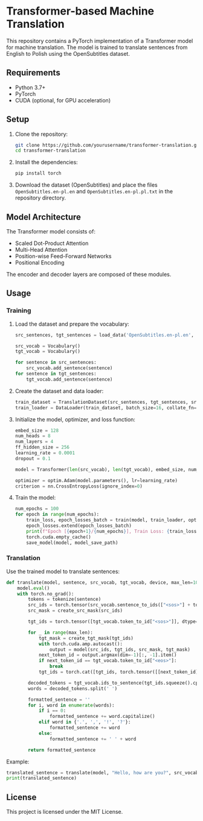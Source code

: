 # Transformer-based Machine Translation

This repository contains a PyTorch implementation of a Transformer model for machine translation. The model is trained to translate sentences from English to Polish using the OpenSubtitles dataset.

## Requirements

- Python 3.7+
- PyTorch
- CUDA (optional, for GPU acceleration)

## Setup

1. Clone the repository:
    ```sh
    git clone https://github.com/yourusername/transformer-translation.git
    cd transformer-translation
    ```

2. Install the dependencies:
    ```sh
    pip install torch
    ```

3. Download the dataset (OpenSubtitles) and place the files `OpenSubtitles.en-pl.en` and `OpenSubtitles.en-pl.pl.txt` in the repository directory.

## Model Architecture

The Transformer model consists of:

- Scaled Dot-Product Attention
- Multi-Head Attention
- Position-wise Feed-Forward Networks
- Positional Encoding

The encoder and decoder layers are composed of these modules.

## Usage

### Training

1. Load the dataset and prepare the vocabulary:
    ```python
    src_sentences, tgt_sentences = load_data('OpenSubtitles.en-pl.en', 'OpenSubtitles.en-pl.pl.txt')

    src_vocab = Vocabulary()
    tgt_vocab = Vocabulary()

    for sentence in src_sentences:
        src_vocab.add_sentence(sentence)
    for sentence in tgt_sentences:
        tgt_vocab.add_sentence(sentence)
    ```

2. Create the dataset and data loader:
    ```python
    train_dataset = TranslationDataset(src_sentences, tgt_sentences, src_vocab, tgt_vocab)
    train_loader = DataLoader(train_dataset, batch_size=16, collate_fn=collate_fn)
    ```

3. Initialize the model, optimizer, and loss function:
    ```python
    embed_size = 128
    num_heads = 8
    num_layers = 4
    ff_hidden_size = 256
    learning_rate = 0.0001
    dropout = 0.1

    model = Transformer(len(src_vocab), len(tgt_vocab), embed_size, num_heads, num_layers, ff_hidden_size, dropout).to(device)

    optimizer = optim.Adam(model.parameters(), lr=learning_rate)
    criterion = nn.CrossEntropyLoss(ignore_index=0)
    ```

4. Train the model:
    ```python
    num_epochs = 100
    for epoch in range(num_epochs):
        train_loss, epoch_losses_batch = train(model, train_loader, optimizer, criterion, device)
        epoch_losses.extend(epoch_losses_batch)
        print(f"Epoch [{epoch+1}/{num_epochs}], Train Loss: {train_loss:.8f}")
        torch.cuda.empty_cache()
        save_model(model, model_save_path)
    ```

### Translation

Use the trained model to translate sentences:

```python
def translate(model, sentence, src_vocab, tgt_vocab, device, max_len=100):
    model.eval()
    with torch.no_grad():
        tokens = tokenize(sentence)
        src_ids = torch.tensor(src_vocab.sentence_to_ids(["<sos>"] + tokens + ["<eos>"]), dtype=torch.long).unsqueeze(0).to(device)
        src_mask = create_src_mask(src_ids)

        tgt_ids = torch.tensor([tgt_vocab.token_to_id["<sos>"]], dtype=torch.long).unsqueeze(0).to(device)

        for _ in range(max_len):
            tgt_mask = create_tgt_mask(tgt_ids)
            with torch.cuda.amp.autocast():
                output = model(src_ids, tgt_ids, src_mask, tgt_mask)
            next_token_id = output.argmax(dim=-1)[:, -1].item()
            if next_token_id == tgt_vocab.token_to_id["<eos>"]:
                break
            tgt_ids = torch.cat([tgt_ids, torch.tensor([[next_token_id]], device=device)], dim=1)

        decoded_tokens = tgt_vocab.ids_to_sentence(tgt_ids.squeeze().cpu().tolist()[1:])
        words = decoded_tokens.split(' ')

        formatted_sentence = ''
        for i, word in enumerate(words):
            if i == 0:
                formatted_sentence += word.capitalize()
            elif word in {'.', ',', '!', '?'}:
                formatted_sentence += word
            else:
                formatted_sentence += ' ' + word

        return formatted_sentence
```

Example:
```python
translated_sentence = translate(model, "Hello, how are you?", src_vocab, tgt_vocab, device)
print(translated_sentence)
```

## License

This project is licensed under the MIT License.

